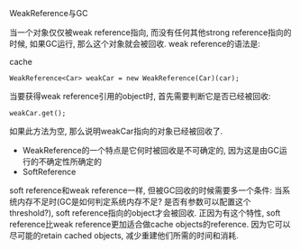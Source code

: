 WeakReference与GC

当一个对象仅仅被weak reference指向, 而没有任何其他strong reference指向的时候, 如果GC运行, 那么这个对象就会被回收. weak reference的语法是:

cache

```
WeakReference<Car> weakCar = new WeakReference(Car)(car);
```

当要获得weak reference引用的object时, 首先需要判断它是否已经被回收:

```
weakCar.get();
```

如果此方法为空, 那么说明weakCar指向的对象已经被回收了.

* WeakReference的一个特点是它何时被回收是不可确定的, 因为这是由GC运行的不确定性所确定的
* SoftReference

soft reference和weak reference一样, 但被GC回收的时候需要多一个条件: 当系统内存不足时(GC是如何判定系统内存不足? 是否有参数可以配置这个threshold?), soft reference指向的object才会被回收. 正因为有这个特性, soft reference比weak reference更加适合做cache objects的reference. 因为它可以尽可能的retain cached objects, 减少重建他们所需的时间和消耗.

